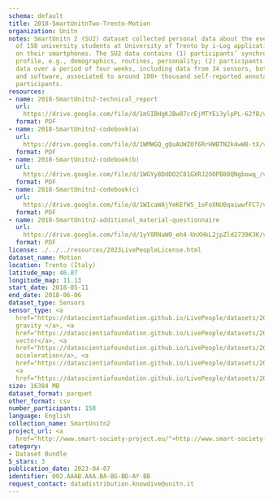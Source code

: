 ```yaml
---
schema: default
title: 2018-SmartUnitnTwo-Trento-Motion
organization: Unitn
notes: SmartUnitn 2 (SU2) dataset collected personal data about the everyday life
  of 158 university students at University of Trento by i-Log application installed
  on their smartphones. The SU2 data contains (1) participants’ synchronic data about
  profile, e.g., demographics, routines, personality; (2) participants’ diachronic
  data over a period of four weeks, including data from 34 sensors, both hardware
  and software, associated to around 100+ thousand self-reported annotations from
  participants.
resources:
- name: 2018-SmartUnitn2-technical_report
  url: 
    https://drive.google.com/file/d/1mSIBHgKJBw07crEjMTYEi3ylpPL-62fB/view?usp=sharing
  format: PDF
- name: 2018-SmartUnitn2-codebook(a)
  url: 
    https://drive.google.com/file/d/1WMWGQ_gQuAUWZOf6RrHWBTN2k4wW8-tX/view?usp=sharing
  format: PDF
- name: 2018-SmartUnitn2-codebook(b)
  url: 
    https://drive.google.com/file/d/1WGYy8DdDO2C81GXRJ2OOPB80QNgbowq_/view?usp=sharing
  format: PDF
- name: 2018-SmartUnitn2-codebook(c)
  url: 
    https://drive.google.com/file/d/1WIcaWAjYeKEfW5_1oFoXNU0qaiwwfFC7/view?usp=sharing
  format: PDF
- name: 2018-SmartUnitn2-additional_material-questionnaire
  url: 
    https://drive.google.com/file/d/1yY8RNaWO_eh4-UnXHkL2jpZld2739K3K/view?usp=share_link
  format: PDF
license: ./../../resources/2023LivePeopleLicense.html
dataset_name: Motion 
location: Trento (Italy)
latitude_map: 46.07
longitude_map: 11.13
start_date: 2018-05-11
end_date: 2018-06-06
dataset_type: Sensors
sensor_type: <a 
  href="https://datascientiafoundation.github.io/LivePeople/datasets/2018-SU2-Trento-Gravity%20Event/">
  gravity </a>, <a 
  href="https://datascientiafoundation.github.io/LivePeople/datasets/2018-SU2-Trento-Rotation%20Vector%20Event/">rotation
  vector</a>, <a 
  href="https://datascientiafoundation.github.io/LivePeople/datasets/2018-SU2-Trento-Linear%20Acceleration%20Event/">linear
  acceleration</a>, <a 
  href="https://datascientiafoundation.github.io/LivePeople/datasets/2018-SU2-Trento-Accelerometer%20Event/">accelerometer</a>,
  <a 
  href="https://datascientiafoundation.github.io/LivePeople/datasets/2018-SU2-Trento-Gyroscope%20Event/">gyroscope</a>
size: 16384 MB
dataset_format: parquet
other_format: csv
number_participants: 158
language: English
collection_name: SmartUnitn2
project_url: <a 
  href="http://www.smart-society-project.eu/">http://www.smart-society-project.eu/</a>
category:
- Dataset Bundle
5_stars: 3
publication_date: 2023-04-07
identifier: 002.AAAB.AAA.BA-BG-BD-AY-BB
request_contact: datadistribution.knowdive@unitn.it
---
```

 